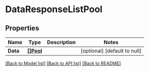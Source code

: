 # DataResponseListPool

## Properties
Name | Type | Description | Notes
------------ | ------------- | ------------- | -------------
**Data** | [**[]Pool**](Pool.md) |  | [optional] [default to null]

[[Back to Model list]](../README.md#documentation-for-models) [[Back to API list]](../README.md#documentation-for-api-endpoints) [[Back to README]](../README.md)


